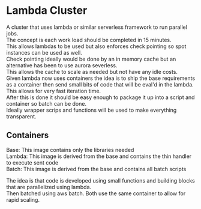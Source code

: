 Lambda Cluster
==============
A cluster that uses lambda or similar serverless framework to run parallel jobs.  
The concept is each work load should be completed in 15 minutes.  
This allows lambdas to be used but also enforces check pointing so spot instances can be used as well.  
Check pointing ideally would be done by an in memory cache but an alternative has been to use aurora severless.  
This allows the cache to scale as needed but not have any idle costs.  
Given lambda now uses containers the idea is to ship the base requirements as a container then send small bits of code that will be eval'd in the lambda.  
This allows for very fast iteration time.  
After this is done it should be easy enough to package it up into a script and container so batch can be done.  
Ideally wrapper scrips and functions will be used to make everything transparent.  

Containers
----------
Base: This image contains only the libraries needed  
Lambda: This image is derived from the base and contains the thin handler to execute sent code  
Batch: This image is derived from the base and contains all batch scripts  

The idea is that code is developed using small functions and building blocks that are parallelized using lambda.  
Then batched using aws batch. Both use the same container to allow for rapid scaling.  
